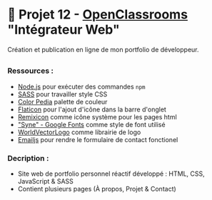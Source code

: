 # 🎨 Projet 12 - [OpenClassrooms](https://openclassrooms.com/fr/) "Intégrateur Web"
Création et publication en ligne de mon portfolio de développeur.

##
### Ressources :
- [Node.js](https://nodejs.org/en) pour exécuter des commandes `npm`
- [SASS](https://sass-lang.com/) pour travailler style CSS
- [Color Pedia](https://colors.dopely.top/color-pedia) palette de couleur
- [Flaticon](https://www.flaticon.com/fr/) pour l'ajout d'icône dans la barre d'onglet
- [Remixicon](https://remixicon.com/) comme icône système pour les pages html
- ["Syne" - Google Fonts](https://fonts.google.com/specimen/Syne?query=syne) comme style de font utilisé
- [WorldVectorLogo](https://worldvectorlogo.com/) comme librairie de logo
- [Emailjs](https://www.emailjs.com/) pour rendre le formulaire de contact fonctionel

### Decription : 
- Site web de portfolio personnel réactif développé : HTML, CSS, JavaScript & SASS
- Contient plusieurs pages (À propos, Projet & Contact)
